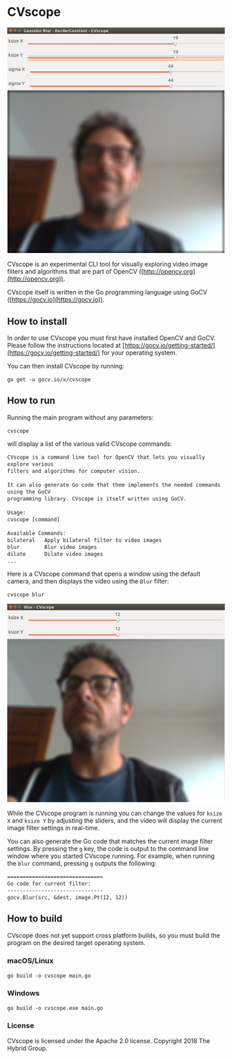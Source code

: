 # CVscope

![CVscope](https://raw.githubusercontent.com/hybridgroup/cvscope/master/images/cvscope-gaussian.png)

CVscope is an experimental CLI tool for visually exploring video image filters and algorithms that are part of OpenCV ([http://opencv.org](http://opencv.org)).

CVscope itself is written in the Go programming language using GoCV ([https://gocv.io](https://gocv.io)).

## How to install

In order to use CVscope you must first have installed OpenCV and GoCV. Please follow the instructions located at [https://gocv.io/getting-started/](https://gocv.io/getting-started/) for your operating system.

You can then install CVscope by running:

    go get -u gocv.io/x/cvscope

## How to run

Running the main program without any parameters:

    cvscope

will display a list of the various valid CVscope commands:

    CVscope is a command line tool for OpenCV that lets you visually explore various 
    filters and algorithms for computer vision.

    It can also generate Go code that them implements the needed commands using the GoCV
    programming library. CVscope is itself written using GoCV.

    Usage:
    cvscope [command]

    Available Commands:
    bilateral   Apply bilateral filter to video images
    blur        Blur video images
    dilate      Dilate video images
    ...

Here is a CVscope command that opens a window using the default camera, and then displays the video using the `Blur` filter:

    cvscope blur

![CVscope](https://raw.githubusercontent.com/hybridgroup/cvscope/master/images/cvscope.png)

While the CVscope program is running you can change the values for `ksize X` and `ksize Y` by adjusting the sliders, and the video will display the current image filter settings in real-time.

You can also generate the Go code that matches the current image filter settings. By pressing the `g` key, the code is output to the command line window where you started CVscope running. For example, when running the `blur` command, pressing `g` outputs the following:

    ===============================
    Go code for current filter:
    -------------------------------
    gocv.Blur(src, &dest, image.Pt(12, 12))

## How to build

CVscope does not yet support cross platform builds, so you must build the program on the desired target operating system.

### macOS/Linux

    go build -o cvscope main.go

### Windows

    go build -o cvscope.exe main.go

### License

CVscope is licensed under the Apache 2.0 license. Copyright 2018 The Hybrid Group.

